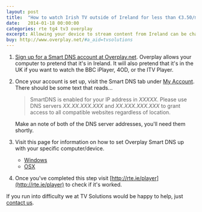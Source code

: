 ```yaml
---
layout: post
title:  "How to watch Irish TV outside of Ireland for less than €3.50/month."
date:   2014-01-18 00:00:00
categories: rte tg4 tv3 overplay
excerpt: Allowing your device to stream content from Ireland can be challenging and confusing. We've found the simplest solution that will have you up and running in minutes.
buy: http://www.overplay.net/#a_aid=tvsolutions
---
```


1. [Sign up for a Smart DNS account at Overplay.net](http://www.overplay.net/#a_aid=tvsolutions). Overplay allows your computer to pretend that it's in Ireland. It will also pretend that it's in the UK if you want to watch the BBC iPlayer, 4OD, or the ITV Player.
2. Once your account is set up, visit the Smart DNS tab under [My Account](http://www.overplay.net/myaccount.php). There should be some text that reads...

	> SmartDNS is enabled for your IP address in _XXXXX_. Please use DNS servers _XX.XX.XXX.XXX_ and _XX.XXX.XXX.XXX_ to grant access to all compatible websites regardless of location.

	Make an note of both of the DNS server addresses, you'll need them shortly.
3. Visit this page for information on how to set Overplay Smart DNS up with your specific computer/device.
	- [Windows](http://overplay.net)
	- [OSX](http://overplay.net)
4. Once you've completed this step visit [http://rte.ie/player](http://rte.ie/player) to check if it's worked.

If you run into difficulty we at TV Solutions would be happy to help, just [contact us](mailto:info@tvsolutions.ca).